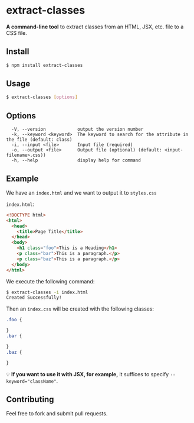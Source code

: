 # extract-classes

**A command-line tool** to extract classes from an HTML, JSX, etc. file to a CSS file.

## Install

```bash
$ npm install extract-classes
```

## Usage

```bash
$ extract-classes [options]
```

## Options

```
  -V, --version            output the version number
  -k, --keyword <keyword>  The keyword to search for the attribute in the file (default: class)
  -i, --input <file>       Input file (required)
  -o, --output <file>      Output file (optional) (default: <input-filename>.css))
  -h, --help               display help for command
```

## Example

We have an `index.html` and we want to output it to `styles.css`

`index.html`:

```html
<!DOCTYPE html>
<html>
  <head>
    <title>Page Title</title>
  </head>
  <body>
    <h1 class="foo">This is a Heading</h1>
    <p class="bar">This is a paragraph.</p>
    <p class="baz">This is a paragraph.</p>
  </body>
</html>
```

We execute the following command:

```bash
$ extract-classes -i index.html
Created Successfully!
```

Then an `index.css` will be created with the following classes:

```css
.foo {

}
.bar {

}
.baz {

}
```

💡 **If you want to use it with JSX, for example,** it suffices to specify `--keyword="className"`.

## Contributing

Feel free to fork and submit pull requests.
